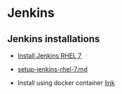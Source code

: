 # Jenkins

## Jenkins installations

* [Install Jenkins RHEL 7](https://www.jenkins.io/doc/book/installing/linux/#red-hat-centos)
* [setup-jenkins-rhel-7.md](setup-jenkins-rhel-7.md)

* Install using docker container [link](setup-jenkins-container.md)
